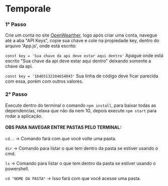 # Temporale

### 1° Passo
Crie um conta no site <a href="https://www.openweathermap.org">OpenWearther</a>, logo após criar uma conta, navegue até a aba "API Keys", copie sua chave e cole na propiedade key, dentro do arquivo 'App.js', onde está escrito:

`const key = 'Sua chave da api deve estar aqui dentro'`
Apague onde está escrito "Sua chave da api deve estar aqui dentro" deixando somente a chave da api.

`const key = '16465132104654043'` Sua linha de código deve ficar parecida com essa, porém com outros valores.

### 2° Passo
Execute dentro do terminal o comando `npm install`, para baixar todas as dependencias, relaxa que não da nem 1G, depois execute `npm start` para rodar a aplicação.

#### OBS PARA NAVEGAR ENTRE PASTAS PELO TERMINAL:

`cd..` -> Comando fará com que você volte uma pasta.

`dir` -> Comando para listar o que tem dentro da pasta se estiver usando o cmd.

`ls` -> Comando para listar o que tem dentro da pasta se estiver usando o powershell.

`cd "NOME DA PASTA"` -> Isso fará com que você acesse uma pasta.
